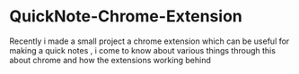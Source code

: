 # QuickNote-Chrome-Extension
Recently i made a small project a chrome extension which can be useful for making a quick notes , i come to know about various things through this about chrome and how the extensions working behind
